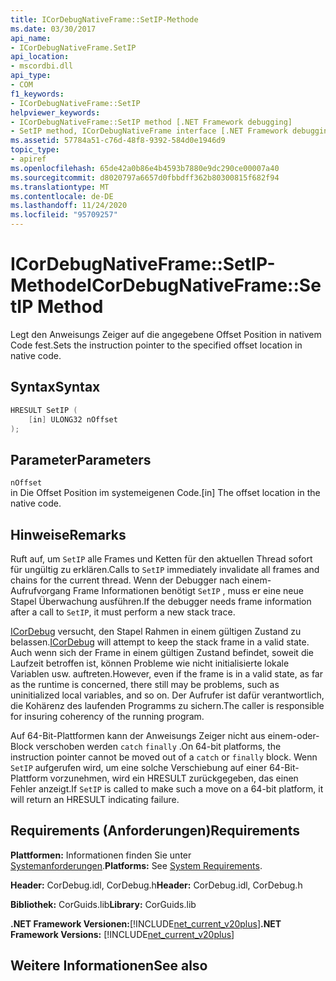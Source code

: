 ```yaml
---
title: ICorDebugNativeFrame::SetIP-Methode
ms.date: 03/30/2017
api_name:
- ICorDebugNativeFrame.SetIP
api_location:
- mscordbi.dll
api_type:
- COM
f1_keywords:
- ICorDebugNativeFrame::SetIP
helpviewer_keywords:
- ICorDebugNativeFrame::SetIP method [.NET Framework debugging]
- SetIP method, ICorDebugNativeFrame interface [.NET Framework debugging]
ms.assetid: 57784a51-c76d-48f8-9392-584d0e1946d9
topic_type:
- apiref
ms.openlocfilehash: 65de42a0b86e4b4593b7880e9dc290ce00007a40
ms.sourcegitcommit: d8020797a6657d0fbbdff362b80300815f682f94
ms.translationtype: MT
ms.contentlocale: de-DE
ms.lasthandoff: 11/24/2020
ms.locfileid: "95709257"
---
```

# <a name="icordebugnativeframesetip-method"></a><span data-ttu-id="8462b-102">ICorDebugNativeFrame::SetIP-Methode</span><span class="sxs-lookup"><span data-stu-id="8462b-102">ICorDebugNativeFrame::SetIP Method</span></span>

<span data-ttu-id="8462b-103">Legt den Anweisungs Zeiger auf die angegebene Offset Position in nativem Code fest.</span><span class="sxs-lookup"><span data-stu-id="8462b-103">Sets the instruction pointer to the specified offset location in native code.</span></span>  
  
## <a name="syntax"></a><span data-ttu-id="8462b-104">Syntax</span><span class="sxs-lookup"><span data-stu-id="8462b-104">Syntax</span></span>  
  
```cpp  
HRESULT SetIP (  
    [in] ULONG32 nOffset  
);  
```  
  
## <a name="parameters"></a><span data-ttu-id="8462b-105">Parameter</span><span class="sxs-lookup"><span data-stu-id="8462b-105">Parameters</span></span>  

 `nOffset`  
 <span data-ttu-id="8462b-106">in Die Offset Position im systemeigenen Code.</span><span class="sxs-lookup"><span data-stu-id="8462b-106">[in] The offset location in the native code.</span></span>  
  
## <a name="remarks"></a><span data-ttu-id="8462b-107">Hinweise</span><span class="sxs-lookup"><span data-stu-id="8462b-107">Remarks</span></span>  

 <span data-ttu-id="8462b-108">Ruft auf, um `SetIP` alle Frames und Ketten für den aktuellen Thread sofort für ungültig zu erklären.</span><span class="sxs-lookup"><span data-stu-id="8462b-108">Calls to `SetIP` immediately invalidate all frames and chains for the current thread.</span></span> <span data-ttu-id="8462b-109">Wenn der Debugger nach einem-Aufrufvorgang Frame Informationen benötigt `SetIP` , muss er eine neue Stapel Überwachung ausführen.</span><span class="sxs-lookup"><span data-stu-id="8462b-109">If the debugger needs frame information after a call to `SetIP`, it must perform a new stack trace.</span></span>  
  
 <span data-ttu-id="8462b-110">[ICorDebug](icordebug-interface.md) versucht, den Stapel Rahmen in einem gültigen Zustand zu belassen.</span><span class="sxs-lookup"><span data-stu-id="8462b-110">[ICorDebug](icordebug-interface.md) will attempt to keep the stack frame in a valid state.</span></span> <span data-ttu-id="8462b-111">Auch wenn sich der Frame in einem gültigen Zustand befindet, soweit die Laufzeit betroffen ist, können Probleme wie nicht initialisierte lokale Variablen usw. auftreten.</span><span class="sxs-lookup"><span data-stu-id="8462b-111">However, even if the frame is in a valid state, as far as the runtime is concerned, there still may be problems, such as uninitialized local variables, and so on.</span></span> <span data-ttu-id="8462b-112">Der Aufrufer ist dafür verantwortlich, die Kohärenz des laufenden Programms zu sichern.</span><span class="sxs-lookup"><span data-stu-id="8462b-112">The caller is responsible for insuring coherency of the running program.</span></span>  
  
 <span data-ttu-id="8462b-113">Auf 64-Bit-Plattformen kann der Anweisungs Zeiger nicht aus einem-oder-Block verschoben werden `catch` `finally` .</span><span class="sxs-lookup"><span data-stu-id="8462b-113">On 64-bit platforms, the instruction pointer cannot be moved out of a `catch` or `finally` block.</span></span> <span data-ttu-id="8462b-114">Wenn `SetIP` aufgerufen wird, um eine solche Verschiebung auf einer 64-Bit-Plattform vorzunehmen, wird ein HRESULT zurückgegeben, das einen Fehler anzeigt.</span><span class="sxs-lookup"><span data-stu-id="8462b-114">If `SetIP` is called to make such a move on a 64-bit platform, it will return an HRESULT indicating failure.</span></span>  
  
## <a name="requirements"></a><span data-ttu-id="8462b-115">Requirements (Anforderungen)</span><span class="sxs-lookup"><span data-stu-id="8462b-115">Requirements</span></span>  

 <span data-ttu-id="8462b-116">**Plattformen:** Informationen finden Sie unter [Systemanforderungen](../../get-started/system-requirements.md).</span><span class="sxs-lookup"><span data-stu-id="8462b-116">**Platforms:** See [System Requirements](../../get-started/system-requirements.md).</span></span>  
  
 <span data-ttu-id="8462b-117">**Header:** CorDebug.idl, CorDebug.h</span><span class="sxs-lookup"><span data-stu-id="8462b-117">**Header:** CorDebug.idl, CorDebug.h</span></span>  
  
 <span data-ttu-id="8462b-118">**Bibliothek:** CorGuids.lib</span><span class="sxs-lookup"><span data-stu-id="8462b-118">**Library:** CorGuids.lib</span></span>  
  
 <span data-ttu-id="8462b-119">**.NET Framework Versionen:**[!INCLUDE[net_current_v20plus](../../../../includes/net-current-v20plus-md.md)]</span><span class="sxs-lookup"><span data-stu-id="8462b-119">**.NET Framework Versions:** [!INCLUDE[net_current_v20plus](../../../../includes/net-current-v20plus-md.md)]</span></span>  
  
## <a name="see-also"></a><span data-ttu-id="8462b-120">Weitere Informationen</span><span class="sxs-lookup"><span data-stu-id="8462b-120">See also</span></span>
